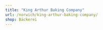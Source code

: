 ```yaml
---
title: "King Arthur Baking Company"
url: /norwich/king-arthur-baking-company/
shop: Bäckerei
---
```

